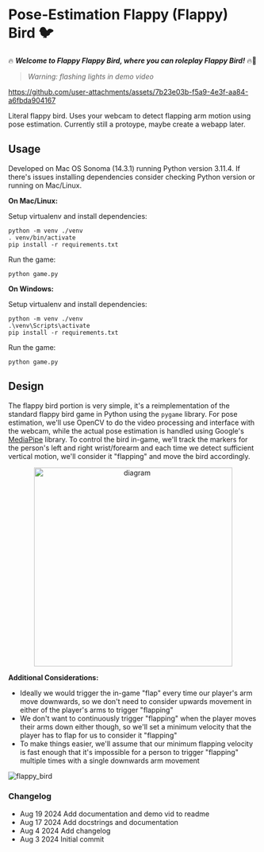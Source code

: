 # Pose-Estimation Flappy (Flappy) Bird 🐦

🔥 ***Welcome to Flappy Flappy Bird, where you can roleplay Flappy Bird!*** 🔥🪿

>*Warning: flashing lights in demo video*

https://github.com/user-attachments/assets/7b23e03b-f5a9-4e3f-aa84-a6fbda904167

Literal flappy bird. Uses your webcam to detect flapping arm motion using pose estimation. Currently still a protoype, maybe create a webapp later.

## Usage
Developed on Mac OS Sonoma (14.3.1) running Python version 3.11.4. If there's issues installing dependencies consider checking Python version or running on Mac/Linux.

**On Mac/Linux:**

Setup virtualenv and install dependencies:
```
python -m venv ./venv
. venv/bin/activate
pip install -r requirements.txt
```
Run the game:
```
python game.py
```

**On Windows:**

Setup virtualenv and install dependencies:
```
python -m venv ./venv
.\venv\Scripts\activate
pip install -r requirements.txt
```

Run the game:
```
python game.py
```

## Design

The flappy bird portion is very simple, it's a reimplementation of the standard flappy bird game in Python using the `pygame` library. For pose estimation, we'll use OpenCV to do the video processing and interface with the webcam, while the actual pose estimation is handled using Google's [MediaPipe](https://ai.google.dev/edge/mediapipe/solutions/guide) library. To control the bird in-game, we'll track the markers for the person's left and right wrist/forearm and each time we detect sufficient vertical motion, we'll consider it "flapping" and move the bird accordingly. 

<p align="center">
  <img width="400" alt="diagram" src="https://github.com/user-attachments/assets/a427498e-bbc5-41ca-b5a4-04d24c3da2ad">
</p>

**Additional Considerations:**

- Ideally we would trigger the in-game "flap" every time our player's arm move downwards, so we don't need to consider upwards movement in either of the player's arms to trigger "flapping"
- We don't want to continuously trigger "flapping" when the player moves their arms down either though, so we'll set a minimum velocity that the player has to flap for us to consider it "flapping"
- To make things easier, we'll assume that our minimum flapping velocity is fast enough that it's impossible for a person to trigger "flapping" multiple times with a single downwards arm movement

![flappy_bird](https://github.com/user-attachments/assets/fbf43740-b781-47e5-8577-3b28a40f5992)

### Changelog
- Aug 19 2024 Add documentation and demo vid to readme
- Aug 17 2024 Add docstrings and documentation
- Aug 4 2024 Add changelog
- Aug 3 2024 Initial commit



